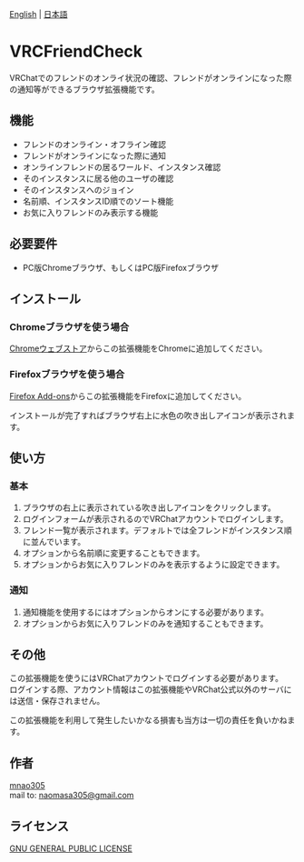 [English](README.md) | [日本語](README.ja.md)

# VRCFriendCheck

VRChatでのフレンドのオンライ状況の確認、フレンドがオンラインになった際の通知等ができるブラウザ拡張機能です。

## 機能

- フレンドのオンライン・オフライン確認
- フレンドがオンラインになった際に通知
- オンラインフレンドの居るワールド、インスタンス確認
- そのインスタンスに居る他のユーザの確認
- そのインスタンスへのジョイン
- 名前順、インスタンスID順でのソート機能
- お気に入りフレンドのみ表示する機能

## 必要要件

- PC版Chromeブラウザ、もしくはPC版Firefoxブラウザ

## インストール
### Chromeブラウザを使う場合
[Chromeウェブストア](https://chrome.google.com/webstore/detail/vrcfriendcheck/fkhfmlkfiaafmoaobaofhldnlgapekhl)からこの拡張機能をChromeに追加してください。

### Firefoxブラウザを使う場合
[Firefox Add-ons](https://addons.mozilla.org/ja/firefox/addon/vrcfriendcheck/)からこの拡張機能をFirefoxに追加してください。


インストールが完了すればブラウザ右上に水色の吹き出しアイコンが表示されます。

## 使い方

### 基本
1. ブラウザの右上に表示されている吹き出しアイコンをクリックします。
2. ログインフォームが表示されるのでVRChatアカウントでログインします。
3. フレンド一覧が表示されます。デフォルトでは全フレンドがインスタンス順に並んでいます。
4. オプションから名前順に変更することもできます。
5. オプションからお気に入りフレンドのみを表示するように設定できます。

### 通知
1. 通知機能を使用するにはオプションからオンにする必要があります。
2. オプションからお気に入りフレンドのみを通知することもできます。


## その他

この拡張機能を使うにはVRChatアカウントでログインする必要があります。  
ログインする際、アカウント情報はこの拡張機能やVRChat公式以外のサーバには送信・保存されません。

この拡張機能を利用して発生したいかなる損害も当方は一切の責任を負いかねます。

## 作者

[mnao305](https://twitter.com/mnao_305)  
mail to: naomasa305@gmail.com

## ライセンス

[GNU GENERAL PUBLIC LICENSE](LICENSE)
